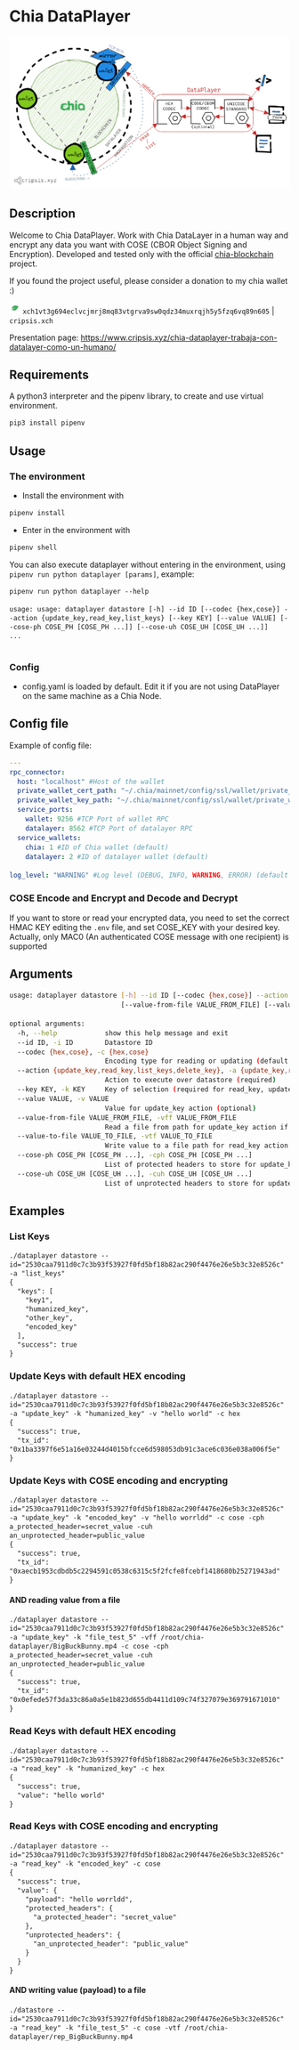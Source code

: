 # Chia DataPlayer

![hello](doc/dataplayer_reduced.png)

## Description
Welcome to Chia DataPlayer. Work with Chia DataLayer in a human way and encrypt any data you want with COSE (CBOR Object Signing and Encryption).
Developed and tested only with the official [chia-blockchain](https://github.com/Chia-Network/chia-blockchain) project.

If you found the project useful, please consider a donation to my chia wallet :) 

![walleticon](doc/xch-icon.png) `xch1vt3g694eclvcjmrj8mq83vtgrva9sw0qdz34muxrqjh5y5fzq6vq89n605` | `cripsis.xch`

Presentation page: https://www.cripsis.xyz/chia-dataplayer-trabaja-con-datalayer-como-un-humano/

## Requirements
A python3 interpreter and the pipenv library, to create and use virtual environment. 

```bash
pip3 install pipenv
```

## Usage 
### The environment
* Install the environment with 

```bash
pipenv install
```

* Enter in the environment with 

```bash
pipenv shell
```

You can also execute dataplayer without entering in the environment, using `pipenv run python dataplayer [params]`, example:

```
pipenv run python dataplayer --help

usage: usage: dataplayer datastore [-h] --id ID [--codec {hex,cose}] --action {update_key,read_key,list_keys} [--key KEY] [--value VALUE] [--cose-ph COSE_PH [COSE_PH ...]] [--cose-uh COSE_UH [COSE_UH ...]]
...


```
### Config
* config.yaml is loaded by default. Edit it if you are not using DataPlayer on the same machine as a Chia Node.

## Config file
Example of config file:
```yaml
---
rpc_connector: 
  host: "localhost" #Host of the wallet
  private_wallet_cert_path: "~/.chia/mainnet/config/ssl/wallet/private_wallet.crt" #Private certificate to connect with RPC
  private_wallet_key_path: "~/.chia/mainnet/config/ssl/wallet/private_wallet.key" #Key of the certificate to connect with RP
  service_ports: 
    wallet: 9256 #TCP Port of wallet RPC
    datalayer: 8562 #TCP Port of datalayer RPC
  service_wallets: 
    chia: 1 #ID of Chia wallet (default)
    datalayer: 2 #ID of datalayer wallet (default)

log_level: "WARNING" #Log level (DEBUG, INFO, WARNING, ERROR) (default WARNING)

```

### COSE Encode and Encrypt and Decode and Decrypt
If you want to store or read your encrypted data, you need to set the correct HMAC KEY editing the `.env` file, and set COSE_KEY with your desired key. Actually, only MAC0 (An authenticated COSE message with one recipient) is supported


## Arguments

```bash
usage: dataplayer datastore [-h] --id ID [--codec {hex,cose}] --action {update_key,read_key,list_keys,delete_key} [--key KEY] [--value VALUE]
                            [--value-from-file VALUE_FROM_FILE] [--value-to-file VALUE_TO_FILE] [--cose-ph COSE_PH [COSE_PH ...]] [--cose-uh COSE_UH [COSE_UH ...]]

optional arguments:
  -h, --help            show this help message and exit
  --id ID, -i ID        Datastore ID
  --codec {hex,cose}, -c {hex,cose}
                        Encoding type for reading or updating (default hex)
  --action {update_key,read_key,list_keys,delete_key}, -a {update_key,read_key,list_keys,delete_key}
                        Action to execute over datastore (required)
  --key KEY, -k KEY     Key of selection (required for read_key, update_key, delete_key actions)
  --value VALUE, -v VALUE
                        Value for update_key action (optional)
  --value-from-file VALUE_FROM_FILE, -vff VALUE_FROM_FILE
                        Read a file from path for update_key action if specified (optional)
  --value-to-file VALUE_TO_FILE, -vtf VALUE_TO_FILE
                        Write value to a file path for read_key action if specified specified (optional)
  --cose-ph COSE_PH [COSE_PH ...], -cph COSE_PH [COSE_PH ...]
                        List of protected headers to store for update_key action and cose codec (optional). Format: FOO=BAR ABC=XYZ
  --cose-uh COSE_UH [COSE_UH ...], -cuh COSE_UH [COSE_UH ...]
                        List of unprotected headers to store for update_key action and cose codec (optional). Format: FOO=BAR ABC=XYZ
```

## Examples

### List Keys

```
./dataplayer datastore --id="2530caa7911d0c7c3b93f53927f0fd5bf18b82ac290f4476e26e5b3c32e8526c" -a "list_keys"
{
  "keys": [
    "key1",
    "humanized_key",
    "other_key",
    "encoded_key"
  ],
  "success": true
}

```

### Update Keys with default HEX encoding

```
./dataplayer datastore --id="2530caa7911d0c7c3b93f53927f0fd5bf18b82ac290f4476e26e5b3c32e8526c" -a "update_key" -k "humanized_key" -v "hello world" -c hex
{
  "success": true,
  "tx_id": "0x1ba3397f6e51a16e03244d4015bfcce6d598053db91c3ace6c036e038a006f5e"
}

```

### Update Keys with COSE encoding and encrypting

```
./dataplayer datastore --id="2530caa7911d0c7c3b93f53927f0fd5bf18b82ac290f4476e26e5b3c32e8526c" -a "update_key" -k "encoded_key" -v "hello worrldd" -c cose -cph a_protected_header=secret_value -cuh an_unprotected_header=public_value
{
  "success": true,
  "tx_id": "0xaecb1953cdbdb5c2294591c0538c6315c5f2fcfe8fcebf1418680b25271943ad"
}

```

#### AND reading value from a file
```
./dataplayer datastore --id="2530caa7911d0c7c3b93f53927f0fd5bf18b82ac290f4476e26e5b3c32e8526c" -a "update_key" -k "file_test_5" -vff /root/chia-dataplayer/BigBuckBunny.mp4 -c cose -cph a_protected_header=secret_value -cuh an_unprotected_header=public_value
{
  "success": true,
  "tx_id": "0x0efede57f3da33c86a0a5e1b823d655db4411d109c74f327079e369791671010"
}
```

### Read Keys with default HEX encoding
```
./dataplayer datastore --id="2530caa7911d0c7c3b93f53927f0fd5bf18b82ac290f4476e26e5b3c32e8526c" -a "read_key" -k "humanized_key" -c hex
{
  "success": true,
  "value": "hello world"
}

```

### Read Keys with COSE encoding and encrypting
```
./dataplayer datastore --id="2530caa7911d0c7c3b93f53927f0fd5bf18b82ac290f4476e26e5b3c32e8526c" -a "read_key" -k "encoded_key" -c cose
{
  "success": true,
  "value": {
    "payload": "hello worrldd",
    "protected_headers": {
      "a_protected_header": "secret_value"
    },
    "unprotected_headers": {
      "an_unprotected_header": "public_value"
    }
  }
}
```
#### AND writing value (payload) to a file 
```
./datastore --id="2530caa7911d0c7c3b93f53927f0fd5bf18b82ac290f4476e26e5b3c32e8526c" -a "read_key" -k "file_test_5" -c cose -vtf /root/chia-dataplayer/rep_BigBuckBunny.mp4
```

